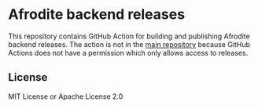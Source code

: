 # Afrodite backend releases

This repository contains GitHub Action for building and publishing
Afrodite backend releases. The action is not in the
[main repository](https://github.com/jutuon/afrodite-backend)
because GitHub Actions does not have a permission which only allows access to
releases.

## License

MIT License or Apache License 2.0
